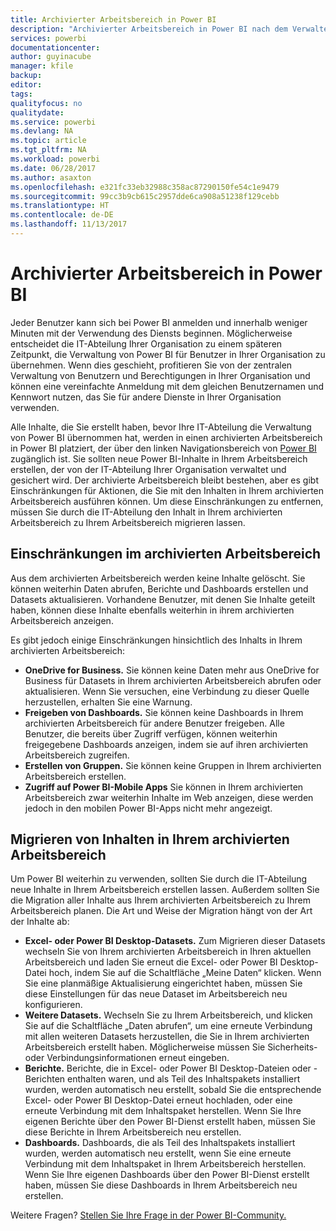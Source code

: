 ```yaml
---
title: Archivierter Arbeitsbereich in Power BI
description: "Archivierter Arbeitsbereich in Power BI nach dem Verwalten Ihres Office 365-Mandanten"
services: powerbi
documentationcenter: 
author: guyinacube
manager: kfile
backup: 
editor: 
tags: 
qualityfocus: no
qualitydate: 
ms.service: powerbi
ms.devlang: NA
ms.topic: article
ms.tgt_pltfrm: NA
ms.workload: powerbi
ms.date: 06/28/2017
ms.author: asaxton
ms.openlocfilehash: e321fc33eb32988c358ac87290150fe54c1e9479
ms.sourcegitcommit: 99cc3b9cb615c2957dde6ca908a51238f129cebb
ms.translationtype: HT
ms.contentlocale: de-DE
ms.lasthandoff: 11/13/2017
---
```

# <a name="power-bi-archived-workspace"></a>Archivierter Arbeitsbereich in Power BI
Jeder Benutzer kann sich bei Power BI anmelden und innerhalb weniger Minuten mit der Verwendung des Diensts beginnen.  Möglicherweise entscheidet die IT-Abteilung Ihrer Organisation zu einem späteren Zeitpunkt, die Verwaltung von Power BI für Benutzer in Ihrer Organisation zu übernehmen.  Wenn dies geschieht, profitieren Sie von der zentralen Verwaltung von Benutzern und Berechtigungen in Ihrer Organisation und können eine vereinfachte Anmeldung mit dem gleichen Benutzernamen und Kennwort nutzen, das Sie für andere Dienste in Ihrer Organisation verwenden. 

Alle Inhalte, die Sie erstellt haben, bevor Ihre IT-Abteilung die Verwaltung von Power BI übernommen hat, werden in einen archivierten Arbeitsbereich in Power BI platziert, der über den linken Navigationsbereich von [Power BI](https://app.powerbi.com) zugänglich ist.  Sie sollten neue Power BI-Inhalte in Ihrem Arbeitsbereich erstellen, der von der IT-Abteilung Ihrer Organisation verwaltet und gesichert wird.  Der archivierte Arbeitsbereich bleibt bestehen, aber es gibt Einschränkungen für Aktionen, die Sie mit den Inhalten in Ihrem archivierten Arbeitsbereich ausführen können.  Um diese Einschränkungen zu entfernen, müssen Sie durch die IT-Abteilung den Inhalt in Ihrem archivierten Arbeitsbereich zu Ihrem Arbeitsbereich migrieren lassen.

## <a name="restrictions-in-your-archived-workspace"></a>Einschränkungen im archivierten Arbeitsbereich
Aus dem archivierten Arbeitsbereich werden keine Inhalte gelöscht.  Sie können weiterhin Daten abrufen, Berichte und Dashboards erstellen und Datasets aktualisieren.  Vorhandene Benutzer, mit denen Sie Inhalte geteilt haben, können diese Inhalte ebenfalls weiterhin in ihrem archivierten Arbeitsbereich anzeigen.

Es gibt jedoch einige Einschränkungen hinsichtlich des Inhalts in Ihrem archivierten Arbeitsbereich:

* **OneDrive for Business.**  Sie können keine Daten mehr aus OneDrive for Business für Datasets in Ihrem archivierten Arbeitsbereich abrufen oder aktualisieren.  Wenn Sie versuchen, eine Verbindung zu dieser Quelle herzustellen, erhalten Sie eine Warnung.
* **Freigeben von Dashboards.**  Sie können keine Dashboards in Ihrem archivierten Arbeitsbereich für andere Benutzer freigeben.  Alle Benutzer, die bereits über Zugriff verfügen, können weiterhin freigegebene Dashboards anzeigen, indem sie auf ihren archivierten Arbeitsbereich zugreifen.
* **Erstellen von Gruppen.**  Sie können keine Gruppen in Ihrem archivierten Arbeitsbereich erstellen.
* **Zugriff auf Power BI-Mobile Apps**  Sie können in Ihrem archivierten Arbeitsbereich zwar weiterhin Inhalte im Web anzeigen, diese werden jedoch in den mobilen Power BI-Apps nicht mehr angezeigt.

## <a name="migrating-content-in-your-archived-workspace"></a>Migrieren von Inhalten in Ihrem archivierten Arbeitsbereich
Um Power BI weiterhin zu verwenden, sollten Sie durch die IT-Abteilung neue Inhalte in Ihrem Arbeitsbereich erstellen lassen.   Außerdem sollten Sie die Migration aller Inhalte aus Ihrem archivierten Arbeitsbereich zu Ihrem Arbeitsbereich planen.  Die Art und Weise der Migration hängt von der Art der Inhalte ab:

* **Excel- oder Power BI Desktop-Datasets.**  Zum Migrieren dieser Datasets wechseln Sie von Ihrem archivierten Arbeitsbereich in Ihren aktuellen Arbeitsbereich und laden Sie erneut die Excel- oder Power BI Desktop-Datei hoch, indem Sie auf die Schaltfläche „Meine Daten“ klicken.  Wenn Sie eine planmäßige Aktualisierung eingerichtet haben, müssen Sie diese Einstellungen für das neue Dataset im Arbeitsbereich neu konfigurieren.
* **Weitere Datasets.**  Wechseln Sie zu Ihrem Arbeitsbereich, und klicken Sie auf die Schaltfläche „Daten abrufen“, um eine erneute Verbindung mit allen weiteren Datasets herzustellen, die Sie in Ihrem archivierten Arbeitsbereich erstellt haben.  Möglicherweise müssen Sie Sicherheits- oder Verbindungsinformationen erneut eingeben.
* **Berichte.**  Berichte, die in Excel- oder Power BI Desktop-Dateien oder -Berichten enthalten waren, und als Teil des Inhaltspakets installiert wurden, werden automatisch neu erstellt, sobald Sie die entsprechende Excel- oder Power BI Desktop-Datei erneut hochladen, oder eine erneute Verbindung mit dem Inhaltspaket herstellen.  Wenn Sie Ihre eigenen Berichte über den Power BI-Dienst erstellt haben, müssen Sie diese Berichte in Ihrem Arbeitsbereich neu erstellen.
* **Dashboards.**  Dashboards, die als Teil des Inhaltspakets installiert wurden, werden automatisch neu erstellt, wenn Sie eine erneute Verbindung mit dem Inhaltspaket in Ihrem Arbeitsbereich herstellen.  Wenn Sie Ihre eigenen Dashboards über den Power BI-Dienst erstellt haben, müssen Sie diese Dashboards in Ihrem Arbeitsbereich neu erstellen.

Weitere Fragen? [Stellen Sie Ihre Frage in der Power BI-Community.](http://community.powerbi.com/)

